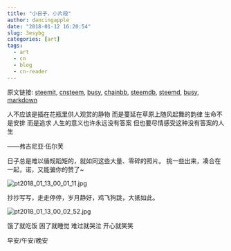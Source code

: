 ```yaml
---
title: "小日子，小片段"
author: dancingapple
date: "2018-01-12 16:20:54"
slug: 3esybg
categories: [art]
tags: 
  - art
  - cn
  - blog
  - cn-reader
---
```


原文链接: [steemit](https://steemit.com), [cnsteem](https://cnsteem.com), [busy](https://busy.org), [chainbb](https://chainbb.com), [steemdb](https://steemdb.com), [steemd](https://steemd.com), [busy](https://busy.org), [markdown](https://raw.githubusercontent.com/pzhaonet/steem_dancingapple/master/content/post/3esybg.md)

人不应该是插在花瓶里供人观赏的静物
而是蔓延在草原上随风起舞的韵律
生命不是安排
而是追求
人生的意义也许永远没有答案
但也要尽情感受这种没有答案的人生

——弗吉尼亚·伍尔芙

日子总是难以循规蹈矩的，就如同这些大量、零碎的照片。
挑一些出来，凑合在一起，诺，又能骗你的赞了~

![pt2018_01_13_00_01_11.jpg](https://steemitimages.com/DQmNbSbuWMuGZGJWiAcVfrFfKMrYEbiWhh7tdh4ojbAFN7p/pt2018_01_13_00_01_11.jpg)

抄抄写写，走走停停，岁月静好，鸡飞狗跳，大抵如此。

![pt2018_01_13_00_02_52.jpg](https://steemitimages.com/DQmQdtc2TJyWZkhfxnLQNn2wtLeU6eEqRea8P9EXDaP9h3v/pt2018_01_13_00_02_52.jpg)

饿了就吃饭
困了就睡觉
难过就哭泣
开心就笑笑

早安/午安/晚安
